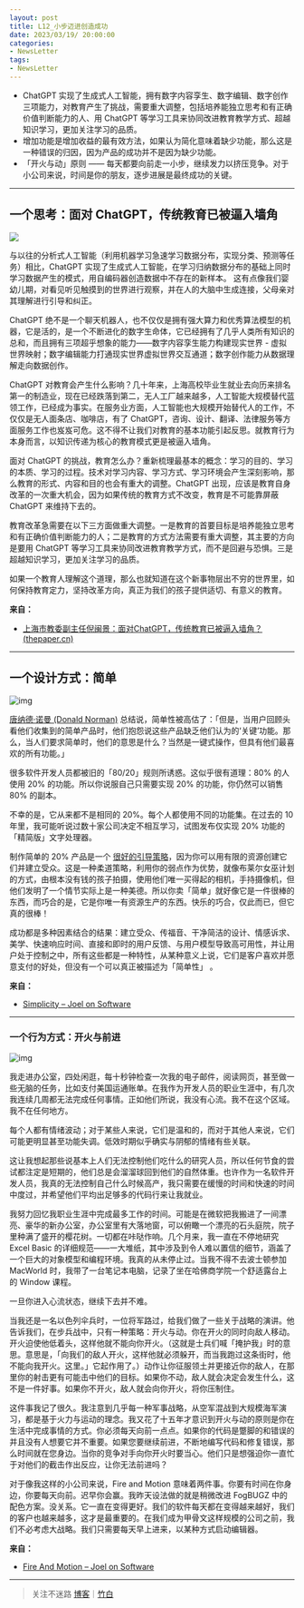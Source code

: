 ```yaml
---
layout: post
title: L12_小步迈进创造成功
date: 2023/03/19/ 20:00:00
categories:
- NewsLetter
tags:
- NewsLetter
---
```


- ChatGPT 实现了生成式人工智能，拥有数字内容孪生、数字编辑、数字创作三项能力，对教育产生了挑战，需要重大调整，包括培养能独立思考和有正确价值判断能力的人、用 ChatGPT 等学习工具来协同改进教育教学方式、超越知识学习，更加关注学习的品质。
- 增加功能是增加收益的最有效方法，如果认为简化意味着缺少功能，那么这是一种错误的归因，因为产品的成功并不是因为缺少功能。
- 「开火与动」原则 —— 每天都要向前走一小步，继续发力以挤压竞争。对于小公司来说，时间是你的朋友，逐步进展是最终成功的关键。
- ---

## 一个思考：面对 ChatGPT，传统教育已被逼入墙角

![](https://pics.naaln.com/blog/2023-03-20-394522.png-basicBlog)

与以往的分析式人工智能（利用机器学习急速学习数据分布，实现分类、预测等任务）相比，ChatGPT 实现了生成式人工智能，在学习归纳数据分布的基础上同时学习数据产生的模式，用自编码器创造数据中不存在的新样本。 这有点像我们婴幼儿期，对看见听见触摸到的世界进行观察，并在人的大脑中生成连接，父母亲对其理解进行引导和纠正。
	
ChatGPT 绝不是一个聊天机器人，也不仅仅是拥有强大算力和优秀算法模型的机器，它是活的，是一个不断进化的数字生命体，它已经拥有了几乎人类所有知识的总和，而且拥有三项超乎想象的能力——数字内容孪生能力构建现实世界 - 虚拟世界映射；数字编辑能力打通现实世界虚拟世界交互通道；数字创作能力从数据理解走向数据创作。
	
ChatGPT 对教育会产生什么影响？几十年来，上海高校毕业生就业去向历来排名第一的制造业，现在已经跌落到第二，无人工厂越来越多，人工智能大规模替代蓝领工作，已经成为事实。在服务业方面，人工智能也大规模开始替代人的工作，不仅仅是无人面条店、咖啡店，有了 ChatGPT，咨询、设计、翻译、法律服务等方面服务工作也岌岌可危。这不得不让我们对教育的基本功能引起反思。就教育行为本身而言，以知识传递为核心的教育模式更是被逼入墙角。
	
面对 ChatGPT 的挑战，教育怎么办？重新梳理最基本的概念：学习的目的、学习的本质、学习的过程。技术对学习内容、学习方式、学习环境会产生深刻影响，那么教育的形式、内容和目的也会有重大的调整。ChatGPT 出现，应该是教育自身改革的一次重大机会，因为如果传统的教育方式不改变，教育是不可能靠屏蔽 ChatGPT 来维持下去的。
	
教育改革急需要在以下三方面做重大调整。一是教育的首要目标是培养能独立思考和有正确价值判断能力的人；二是教育的方式方法需要有重大调整，其主要的方向是要用 ChatGPT 等学习工具来协同改进教育教学方式，而不是回避与恐惧。三是超越知识学习，更加关注学习的品质。
	
如果一个教育人理解这个道理，那么也就知道在这个新事物层出不穷的世界里，如何保持教育定力，坚持改革方向，真正为我们的孩子提供适切、有意义的教育。

**来自：**
- [上海市教委副主任倪闽景：面对ChatGPT，传统教育已被逼入墙角？ (thepaper.cn)](https://m.thepaper.cn/newsDetail_forward_21865456)

---

## 一个设计方式：简单

![img](https://pics.naaln.com/blog/2023-03-20-43cad9.jpeg-basicBlog)

[唐纳德·诺曼 (Donald Norman)](http://www.jnd.org/dn.mss/simplicityishighly.html) 总结说，简单性被高估了：「但是，当用户回顾头看他们收集到的简单产品时，他们抱怨说这些产品缺乏他们认为的‘关键’功能。那么，当人们要求简单时，他们的意思是什么？当然是一键式操作，但具有他们最喜欢的所有功能。」

很多软件开发人员都被旧的「80/20」规则所诱惑。这似乎很有道理：80% 的人使用 20% 的功能。所以你说服自己只需要实现 20% 的功能，你仍然可以销售 80% 的副本。

不幸的是，它从来都不是相同的 20%。每个人都使用不同的功能集。在过去的 10 年里，我可能听说过数十家公司决定不相互学习，试图发布仅实现 20% 功能的「精简版」文字处理器。

制作简单的 20% 产品是一个 [很好的引导策略](http://www.37signals.com/)，因为你可以用有限的资源创建它们并建立受众。这是一种柔道策略，利用你的弱点作为优势，就像布莱尔女巫计划的方式，由根本没有钱的孩子拍摄，使用他们唯一买得起的相机，手持摄像机，但他们发明了一个情节实际上是一种美德。所以你卖「简单」就好像它是一件很棒的东西，而巧合的是，它是你唯一有资源生产的东西。快乐的巧合，仅此而已，但它真的很棒！

成功都是多种因素结合的结果：建立受众、传福音、干净简洁的设计、情感诉求、美学、快速响应时间、直接和即时的用户反馈、与用户模型导致高可用性，并让用户处于控制之中，所有这些都是一种特性，从某种意义上说，它们是客户喜欢并愿意支付的好处，但没有一个可以真正被描述为「简单性」 。

**来自：**
- [Simplicity – Joel on Software](https://www.joelonsoftware.com/2006/12/09/simplicity/)

---

### 一个行为方式：开火与前进

![img](https://pics.naaln.com/blog/2023-03-20-093e4f.jpeg-basicBlog)

我走进办公室，四处闲逛，每十秒钟检查一次我的电子邮件，阅读网页，甚至做一些无脑的任务，比如支付美国运通账单。在我作为开发人员的职业生涯中，有几次我连续几周都无法完成任何事情。正如他们所说，我没有心流。我不在这个区域。我不在任何地方。

每个人都有情绪波动；对于某些人来说，它们是温和的，而对于其他人来说，它们可能更明显甚至功能失调。低效时期似乎确实与阴郁的情绪有些关联。

这让我想起那些说基本上人们无法控制他们吃什么的研究人员，所以任何节食的尝试都注定是短期的，他们总是会溜溜球回到他们的自然体重。也许作为一名软件开发人员，我真的无法控制自己什么时候高产，我只需要在缓慢的时间和快速的时间中度过，并希望他们平均出足够多的代码行来让我就业。

我努力回忆我职业生涯中完成最多工作的时间。可能是在微软把我搬进了一间漂亮、豪华的新办公室，办公室里有大落地窗，可以俯瞰一个漂亮的石头庭院，院子里种满了盛开的樱花树。一切都在咔哒作响。几个月来，我一直在不停地研究 Excel Basic 的详细规范——一大堆纸，其中涉及到令人难以置信的细节，涵盖了一个巨大的对象模型和编程环境。我真的从未停止过。当我不得不去波士顿参加 MacWorld 时，我带了一台笔记本电脑，记录了坐在哈佛商学院一个舒适露台上的 Window 课程。

一旦你进入心流状态，继续下去并不难。

当我还是一名以色列伞兵时，一位将军路过，给我们做了一些关于战略的演讲。他告诉我们，在步兵战中，只有一种策略：开火与动。你在开火的同时向敌人移动。开火迫使他低着头，这样他就不能向你开火。（这就是士兵们喊「掩护我」时的意思。意思是，「向我们的敌人开火，这样他就必须躲开，而当我跑过这条街时，他不能向我开火。这里。」它起作用了。）动作让你征服领土并更接近你的敌人，在那里你的射击更有可能击中他们的目标。如果你不动，敌人就会决定会发生什么，这不是一件好事。如果你不开火，敌人就会向你开火，将你压制住。

这件事我记了很久。我注意到几乎每一种军事战略，从空军混战到大规模海军演习，都是基于火力与运动的理念。我又花了十五年才意识到开火与动的原则是你在生活中完成事情的方式。你必须每天向前一点点。如果你的代码是蹩脚的和错误的并且没有人想要它并不重要。如果您要继续前进，不断地编写代码和修复错误，那么时间就在您身边。当你的竞争对手向你开火时要当心。他们只是想强迫你一直忙于对他们的截击作出反应，让你无法前进吗？

对于像我这样的小公司来说，Fire and Motion 意味着两件事。你要有时间在你身边，你要每天向前。迟早你会赢。我昨天设法做的就是稍微改进 FogBUGZ 中的配色方案。没关系。它一直在变得更好。我们的软件每天都在变得越来越好，我们的客户也越来越多，这才是最重要的。在我们成为甲骨文这样规模的公司之前，我们不必考虑大战略。我们只需要每天早上进来，以某种方式启动编辑器。

**来自：**
- [Fire And Motion – Joel on Software](https://www.joelonsoftware.com/2002/01/06/fire-and-motion/)

---

> 关注不迷路 [博客](https://blog.naaln.com/)｜[竹白](https://space.zhubai.love/)
